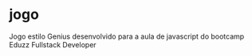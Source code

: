 # jogo

Jogo estilo Genius desenvolvido para a aula de javascript do bootcamp Eduzz Fullstack Developer
